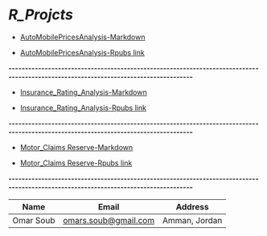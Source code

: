 # *R_Projcts*

* [AutoMobilePricesAnalysis-Markdown](https://github.com/omars1234/R_Projects/blob/a0a5402cc659c5e4d3c9c719946832eeb53fbec3/R_Projects/Insurance_Rating_Analysis/insurance_data.Rmd)  


* [AutoMobilePricesAnalysis-Rpubs link](https://github.com/omars1234/R_Projects/blob/a0a5402cc659c5e4d3c9c719946832eeb53fbec3/R_Projects/Insurance_Rating_Analysis/insurance_data.md) 


**------------------------------------------------------------------------------------------------------------------------------------** 

* [Insurance_Rating_Analysis-Markdown](https://github.com/omars1234/R_Projects/blob/a0a5402cc659c5e4d3c9c719946832eeb53fbec3/R_Projects/Insurance_Rating_Analysis/insurance_data.Rmd)  


* [Insurance_Rating_Analysis-Rpubs link](https://github.com/omars1234/R_Projects/blob/a0a5402cc659c5e4d3c9c719946832eeb53fbec3/R_Projects/Insurance_Rating_Analysis/insurance_data.md) 


**------------------------------------------------------------------------------------------------------------------------------------** 


* [Motor_Claims Reserve-Markdown](https://github.com/omars1234/R_Projects/blob/a0a5402cc659c5e4d3c9c719946832eeb53fbec3/R_Projects/Motor_Claims%20Reserve/Claims-Reserved.Rmd)

* [Motor_Claims Reserve-Rpubs link](https://github.com/omars1234/R_Projects/blob/a0a5402cc659c5e4d3c9c719946832eeb53fbec3/R_Projects/Motor_Claims%20Reserve/Motor_Claims_Reserve.md)


**------------------------------------------------------------------------------------------------------------------------------------**

|Name|Email|Address|    
|----|-----|-------|     
|Omar Soub|omars.soub@gmail.com|Amman, Jordan|
